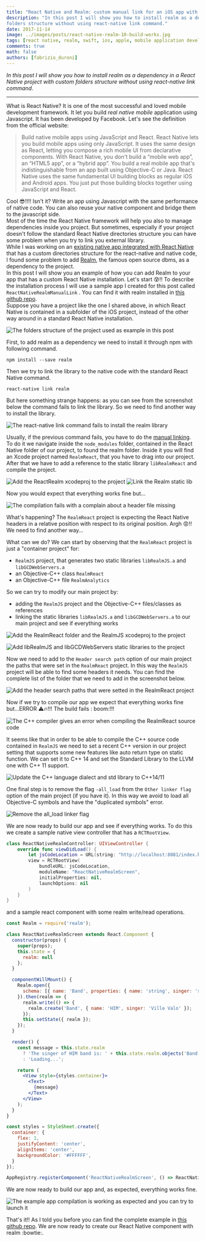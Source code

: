 ```yaml
---
title: "React Native and Realm: custom manual link for an iOS app with custom directory structure"
description: "In this post I will show you how to install realm as a dependency in a React Native project with custom
folders structure without using react-native link command."
date: 2017-11-14
image: ../images/posts/react-native-realm-10-build-works.jpg
tags: [react native, realm, swift, ios, apple, mobile application development, javascript]
comments: true
math: false
authors: [fabrizio_duroni]
---
```


*In this post I will show you how to install realm as a dependency in a React Native project with custom folders
structure without using react-native link command*.

---

What is React Native? It is one of the most successful and loved mobile development framework. It let you build *real
native mobile* application using Javascript. It has been developed by Facebook. Let's see the definition from the
official website:

> Build native mobile apps using JavaScript and React. React Native lets you build mobile apps using only JavaScript. It uses the same design as React, letting you compose a rich mobile UI from declarative components. With React Native, you don't build a “mobile web app”, an “HTML5 app”, or a “hybrid app”. You build a real mobile app that's indistinguishable from an app built using Objective-C or Java. React Native uses the same fundamental UI building blocks as regular iOS and Android apps. You just put those building blocks together using JavaScript and React.

Cool :sunglasses:!!!! Isn't it? Write an app using Javascript with the same performance of native code. You can also
reuse your native component and bridge them to the javascript side.  
Most of the time the React Native framework will help you also to manage dependencies inside you project. But sometimes,
especially if your project doesn't follow the standard React Native directories structure you can have some problem when
you try to link you external library.  
While I was working on
an [existing native app integrated with React Native](https://reactnative.dev/docs/integration-with-existing-apps/ 'existing native app integrated with React Native')
that has a custom directories structure for the react-native and native code, I found some problem to
add [Realm](https://realm.io 'https://realm.io'), the famous open source dbms, as a dependency to the project.  
In this post I will show you an example of how you can add Realm to your app that has a custom React Native
installation. Let's start :cold_sweat:!!
To describe the installation process I will use a sample app I created for this post called `ReactNativeRealmManualLink`
. You can find it with realm installed
in [this github repo](https://github.com/chicio/React-Native-Realm-Manual-Link 'React Native realm manual link').  
Suppose you have a project like the one I shared above, in which React Native is contained in a subfolder of the iOS
project, instead of the other way around in a standard React Native installation.

![The folders structure of the project used as example in this post](../images/posts/react-native-realm-1-directories.jpg)

First, to add realm as a dependency we need to install it through npm with following command.

```shell
npm install --save realm
```

Then we try to link the library to the native code with the standard React Native command.

```shell
react-native link realm
```

But here something strange happens: as you can see from the screenshot below the command fails to link the library. So
we need to find another way to install the library.

![The react-native link command fails to install the realm library](../images/posts/react-native-realm-2-link-fails.jpg)

Usually, if the previous command fails, you have to do
the [manual linking](https://reactnative.dev/docs/linking-libraries-ios/ "manual linking"). To do it we navigate inside
the `node_modules` folder, contained in the React Native folder of our project, to found the realm folder. Inside it you
will find an Xcode project named `RealmReact`, that you have to drag into our project. After that we have to add a
reference to the static library `libRealmReact` and compile the project.

![Add the ReactRealm xcodeproj to the project](../images/posts/react-native-realm-3-manual-link-step-1.jpg)
![Link the Realm static lib](../images/posts/react-native-realm-3-manual-link-step-2.jpg)

Now you would expect that everything works fine but...

![The compilation fails with a complain about a header file missing](../images/posts/react-native-realm-4-manual-link-fails.jpg)

What's happening? The `RealmReact` project is expecting the React Native headers in a relative position with respect to
its original position. Argh :rage:!! We need to find another way...

What can we do? We can start by observing that the `RealmReact` project is just a "container project" for:

* `RealmJS` project, that generates two static libraries `libRealmJS.a` and `libGCDWebServers.a`
* an Objective-C++ class `RealmReact`
* an Objective-C++ file `RealmAnalytics`

So we can try to modify our main project by:

* adding the `RealmJS` project and the Objective-C++ files/classes as references
* linking the static libraries `libRealmJS.a` and `libGCDWebServers.a` to our main project and see if everything works

![Add the RealmReact folder and the RealmJS xcodeproj to the project](../images/posts/react-native-realm-5-custom-manual-link-step-1.jpg)

![Add libRealmJS and libGCDWebServers static libraries to the project](../images/posts/react-native-realm-5-custom-manual-link-step-2.jpg)

Now we need to add to the `Header search path` option of our main project the paths that were set in the `RealmReact`
project. In this way the `RealmJS` project will be able to find some headers it needs. You can find the complete list of
the folder that we need to add in the screenshot below.

![Add the header search paths that were setted in the RealmReact project](../images/posts/react-native-realm-6-header-search-path.jpg)

Now if we try to compile our app we expect that everything works fine but...ERROR :warning::fire:!!! The build fails :
boom:!!!

![The C++ compiler gives an error when compiling the RealmReact source code](../images/posts/react-native-realm-7-Cplusplus-error.jpg)

It seems like that in order to be able to compile the C++ source code contained in `RealmJS` we need to set a recent C++
version in our project setting that supports some new features like auto return type on static function. We can set it
to C++ 14 and set the Standard Library to the LLVM one with C++ 11 support.

![Update the C++ language dialect and std library to C++14/11](../images/posts/react-native-realm-8-Cplusplus-setup.jpg)

One final step is to remove the flag `-all_load` from the `Other linker flag` option of the main project (if you have
it). In this way we avoid to load all Objective-C symbols and have the "duplicated symbols" error.

![Remove the all_load linker flag](../images/posts/react-native-realm-9-all_load.jpg)

We are now ready to build our app and see if everything works. To do this we create a sample native view controller that
has a `RCTRootView`.

```swift
class ReactNativeRealmController: UIViewController {
    override func viewDidLoad() {
        let jsCodeLocation = URL(string: "http://localhost:8081/index.bundle?platform=ios")
        view = RCTRootView(
            bundleURL: jsCodeLocation,
            moduleName: "ReactNativeRealmScreen",
            initialProperties: nil,
            launchOptions: nil
        )
    }
}
```

and a sample react component with some realm write/read operations.

```jsx
const Realm = require('realm');

class ReactNativeRealmScreen extends React.Component {
  constructor(props) {
    super(props);
    this.state = {
      realm: null
    };
  }

  componentWillMount() {
    Realm.open({
      schema: [{ name: 'Band', properties: { name: 'string', singer: 'string' } }]
    }).then(realm => {
      realm.write(() => {
        realm.create('Band', { name: 'HIM', singer: 'Ville Valo' });
      });
      this.setState({ realm });
    });
  }

  render() {
    const message = this.state.realm
      ? 'The singer of HIM band is: ' + this.state.realm.objects('Band').filtered('name = "HIM"')[0].singer
      : 'Loading...';

    return (
      <View style={styles.container}>
        <Text>
          {message}
        </Text>
      </View>
    );
  }
}

const styles = StyleSheet.create({
  container: {
    flex: 1,
    justifyContent: 'center',
    alignItems: 'center',
    backgroundColor: '#FFFFFF',
  }
});

AppRegistry.registerComponent('ReactNativeRealmScreen', () => ReactNativeRealmScreen, false);
```

We are now ready to build our app and, as expected, everything works fine.

![The example app compilation is working as expected and you can try to launch it](../images/posts/react-native-realm-10-build-works.jpg)

That's it!! As I told you before you can find the complete example
in [this github repo](https://github.com/chicio/React-Native-Realm-Manual-Link 'React Native realm manual link'). We are
now ready to create our React Native component with realm :bowtie:.  
